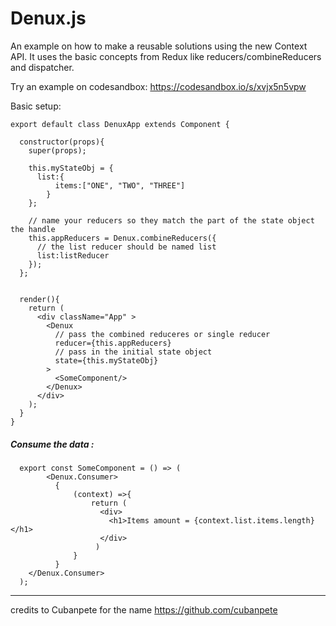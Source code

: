 # Denux.js
An example on how to make a reusable solutions using the new Context API. It uses the basic concepts from Redux like reducers/combineReducers and dispatcher. 

Try an example on codesandbox: https://codesandbox.io/s/xvjx5n5vpw

Basic setup:

    export default class DenuxApp extends Component {

      constructor(props){
        super(props);
        
        this.myStateObj = {
          list:{             
              items:["ONE", "TWO", "THREE"]
            }        
        };

        // name your reducers so they match the part of the state object the handle
        this.appReducers = Denux.combineReducers({
          // the list reducer should be named list
          list:listReducer          
        });
      };


      render(){
        return (
          <div className="App" >            
            <Denux
              // pass the combined reduceres or single reducer
              reducer={this.appReducers}
              // pass in the initial state object
              state={this.myStateObj}
            >
              <SomeComponent/>              
            </Denux>
          </div>
        );
      }
    }

      
      
##### Consume the data :
      
      export const SomeComponent = () => (
            <Denux.Consumer>      
              {
                  (context) =>{
                      return (
                        <div>
                          <h1>Items amount = {context.list.items.length}</h1>
                        </div>
                       )
                  }
              }
        </Denux.Consumer>
      );
      
****      
credits to Cubanpete for the name https://github.com/cubanpete
